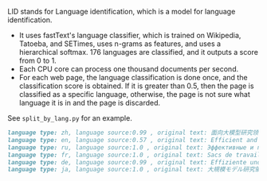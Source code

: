 LID stands for Language identification, which is a model for language identification.
+ It uses fastText's language classifier, which is trained on Wikipedia, Tatoeba, and SETimes, uses n-grams as features, and uses a hierarchical softmax. 176 languages are classified, and it outputs a score from 0 to 1.
+ Each CPU core can process one thousand documents per second.
+ For each web page, the language classification is done once, and the classification score is obtained. If it is greater than 0.5, then the page is classified as a specific language, otherwise, the page is not sure what language it is in and the page is discarded.

See `split_by_lang.py` for an example.

```markdown
language type: zh, language source:0.99 , original text: 面向大模型研究领域的高效易用数据处理工貝包 .
language type: en, language source:0.57 , original text: Efficient and Easy-to-Use Data Processing Workbags for Large Modeling Research Domain .
language type: ru, language source:1.0 , original text: Эффективные и простые в использовании рабочие пакеты для обработки данных в области исследования больших моделей .
language type: fr, language source:1.0 , original text: Sacs de travail efficaces et faciles à utiliser pour le traitement des données dans le domaine de la recherche sur les grands modèles .
language type: de, language source:0.99 , original text: Effiziente und einfach zu verwendende Datenverarbeitungs-Workbags für große Modellforschungsbereiche .
language type: ja, language source:1.0 , original text: 大規模モデル研究領域のための効率的で使いやすいデータ処理ワークバッグ .
```